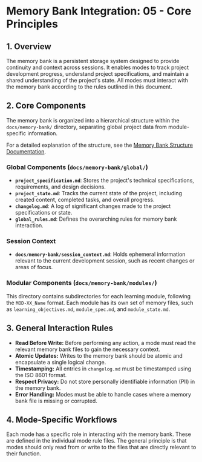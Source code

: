 # Memory Bank Integration: 05 - Core Principles

## 1. Overview

The memory bank is a persistent storage system designed to provide continuity and context across sessions. It enables modes to track project development progress, understand project specifications, and maintain a shared understanding of the project's state. All modes must interact with the memory bank according to the rules outlined in this document.

## 2. Core Components

The memory bank is organized into a hierarchical structure within the `docs/memory-bank/` directory, separating global project data from module-specific information.

For a detailed explanation of the structure, see the [Memory Bank Structure Documentation](../../docs/memory-bank/memory_bank_structure.md).

### Global Components (`docs/memory-bank/global/`)
- **`project_specification.md`**: Stores the project's technical specifications, requirements, and design decisions.
- **`project_state.md`**: Tracks the current state of the project, including created content, completed tasks, and overall progress.
- **`changelog.md`**: A log of significant changes made to the project specifications or state.
- **`global_rules.md`**: Defines the overarching rules for memory bank interaction.

### Session Context
- **`docs/memory-bank/session_context.md`**: Holds ephemeral information relevant to the current development session, such as recent changes or areas of focus.

### Modular Components (`docs/memory-bank/modules/`)
This directory contains subdirectories for each learning module, following the `MOD-XX_Name` format. Each module has its own set of memory files, such as `learning_objectives.md`, `module_spec.md`, and `module_state.md`.

## 3. General Interaction Rules

- **Read Before Write:** Before performing any action, a mode must read the relevant memory bank files to gain the necessary context.
- **Atomic Updates:** Writes to the memory bank should be atomic and encapsulate a single logical change.
- **Timestamping:** All entries in `changelog.md` must be timestamped using the ISO 8601 format.
- **Respect Privacy:** Do not store personally identifiable information (PII) in the memory bank.
- **Error Handling:** Modes must be able to handle cases where a memory bank file is missing or corrupted.

## 4. Mode-Specific Workflows

Each mode has a specific role in interacting with the memory bank. These are defined in the individual mode rule files. The general principle is that modes should only read from or write to the files that are directly relevant to their function.